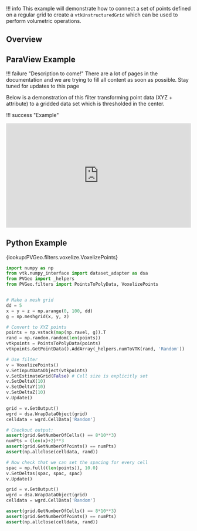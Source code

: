 !!! info
    This example will demonstrate how to connect a set of points defined on a regular grid to create a `vtkUnstructuredGrid` which can be used to perform volumetric operations.

## Overview


## ParaView Example

!!! failure "Description to come!"
    There are a lot of pages in the documentation and we are trying to fill all content as soon as possible. Stay tuned for updates to this page

Below is a demonstration of this filter transforming point data (XYZ + attribute) to a gridded data set which is thresholded in the center.

!!! success "Example"
    <div style="position: relative; padding-bottom: 56.25%; height: 0; overflow: hidden; max-width: 100%; height: auto;">
            <iframe src="http://viewer.pvgeo.org/?fileURL=https://dl.dropbox.com/s/apimhoglo4595kw/voxelize-demo.vtkjs?dl=0" frameborder="0" allowfullscreen style="position: absolute; top: 0; left: 0; width: 100%; height: 100%;"></iframe>
    </div>

<!--- TODO --->




## Python Example

{lookup:PVGeo.filters.voxelize.VoxelizePoints}

```py
import numpy as np
from vtk.numpy_interface import dataset_adapter as dsa
from PVGeo import _helpers
from PVGeo.filters import PointsToPolyData, VoxelizePoints


# Make a mesh grid
dd = 5
x = y = z = np.arange(0, 100, dd)
g = np.meshgrid(x, y, z)

# Convert to XYZ points
points = np.vstack(map(np.ravel, g)).T
rand = np.random.random(len(points))
vtkpoints = PointsToPolyData(points)
vtkpoints.GetPointData().AddArray(_helpers.numToVTK(rand, 'Random'))

# Use filter
v = VoxelizePoints()
v.SetInputDataObject(vtkpoints)
v.SetEstimateGrid(False) # Cell size is explicitly set
v.SetDeltaX(10)
v.SetDeltaY(10)
v.SetDeltaZ(10)
v.Update()

grid = v.GetOutput()
wgrd = dsa.WrapDataObject(grid)
celldata = wgrd.CellData['Random']

# Checkout output:
assert(grid.GetNumberOfCells() == 8*10**3)
numPts = (len(x)+2)**3
assert(grid.GetNumberOfPoints() == numPts)
assert(np.allclose(celldata, rand))

# Now check that we can set the spacing for every cell
spac = np.full((len(points)), 10.0)
v.SetDeltas(spac, spac, spac)
v.Update()

grid = v.GetOutput()
wgrd = dsa.WrapDataObject(grid)
celldata = wgrd.CellData['Random']

assert(grid.GetNumberOfCells() == 8*10**3)
assert(grid.GetNumberOfPoints() == numPts)
assert(np.allclose(celldata, rand))


```
